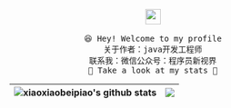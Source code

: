 

<p align="center">
  <img src="https://user-images.githubusercontent.com/5679180/79618120-0daffb80-80be-11ea-819e-d2b0fa904d07.gif" width="27px">
  <br><br />
  <samp>
    😆 Hey! Welcome to my profile
    <br /> 关于作者：java开发工程师
    <br /> 联系我：微信公众号：程序员新视界
    <br />🍉 Take a look at my stats  🌱
    <br /> 
  </samp>

| <a> <img align="center" src="https://github-readme-stats.vercel.app/api?username=xiaoxiaobeipiao&show_icons=true&include_all_commits=true&theme=buefy&hide_border=true" alt="xiaoxiaobeipiao's github stats" /> </a> | <a> <img align="center" src="https://github-readme-stats.vercel.app/api/top-langs/?username=xiaoxiaobeipiao&layout=compact&theme=buefy&hide_border=true" /> </a> | 
| ------------- | ------------- |

</p>
<!--
**xiaoxiaobeipiao/xiaoxiaobeipiao** is a ✨ _special_ ✨ repository because its `README.md` (this file) appears on your GitHub profile.

Here are some ideas to get you started:

- 🔭 I’m currently working on ...
- 🌱 I’m currently learning ...
- 👯 I’m looking to collaborate on ...
- 🤔 I’m looking for help with ...
- 💬 Ask me about ...
- 📫 How to reach me: ...
- 😄 Pronouns: ...
- ⚡ Fun fact: ...
-->
